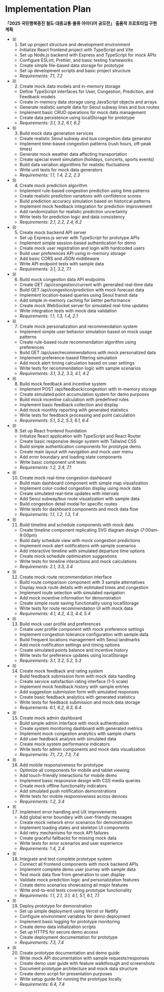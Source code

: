 # Implementation Plan

**「2025 국민행복증진 철도·대중교통·물류 아이디어 공모전」 출품작 프로토타입 구현 계획**

- [x] 1. Set up project structure and development environment



  - Initialize React frontend project with TypeScript and Vite
  - Set up Node.js backend with Express and TypeScript for mock APIs
  - Configure ESLint, Prettier, and basic testing frameworks
  - Create simple file-based data storage for prototype
  - Set up development scripts and basic project structure
  - _Requirements: 7.1, 7.2_

- [x] 2. Create mock data models and in-memory storage



  - Define TypeScript interfaces for User, Congestion, Prediction, and Feedback models
  - Create in-memory data storage using JavaScript objects and arrays
  - Generate realistic sample data for Seoul subway lines and bus routes
  - Implement basic CRUD operations for mock data management
  - Create data persistence using localStorage for prototype
  - _Requirements: 3.1, 3.2, 6.1, 6.2_

- [x] 3. Build mock data generation services



  - Create realistic Seoul subway and bus congestion data generator
  - Implement time-based congestion patterns (rush hours, off-peak times)
  - Generate mock weather data affecting transportation
  - Create special event simulation (holidays, concerts, sports events)
  - Build data variation algorithms for realistic fluctuations
  - Write unit tests for mock data generators
  - _Requirements: 1.1, 1.4, 2.2, 2.3_

- [x] 4. Create mock prediction algorithm



  - Implement rule-based congestion prediction using time patterns
  - Create realistic prediction variations with confidence scores
  - Build prediction accuracy simulation based on historical patterns
  - Implement mock feedback integration for prediction improvement
  - Add randomization for realistic prediction uncertainty
  - Write tests for prediction logic and data consistency
  - _Requirements: 2.1, 2.2, 2.4, 6.2_

- [x] 5. Create mock backend API server



  - Set up Express.js server with TypeScript for prototype APIs
  - Implement simple session-based authentication for demo
  - Create mock user registration and login with hardcoded users
  - Build user preferences API using in-memory storage
  - Add basic CORS and JSON middleware
  - Write API endpoint tests with sample data
  - _Requirements: 3.1, 3.2, 7.1_

- [x] 6. Build mock congestion data API endpoints



  - Create GET /api/congestion/current with generated real-time data
  - Build GET /api/congestion/prediction with mock forecast data
  - Implement location-based queries using Seoul transit data
  - Add simple in-memory caching for better performance
  - Create mock WebSocket server for simulated real-time updates
  - Write integration tests with mock data validation
  - _Requirements: 1.1, 1.3, 1.4, 2.1_

- [x] 7. Create mock personalization and recommendation system










  - Implement simple user behavior simulation based on mock usage patterns
  - Create rule-based route recommendation algorithm using preferences
  - Build GET /api/user/recommendations with mock personalized data
  - Implement preference-based filtering simulation
  - Add mock alert timing calculation based on user settings
  - Write tests for recommendation logic with sample scenarios
  - _Requirements: 3.1, 3.2, 3.3, 4.1, 4.2_

- [x] 8. Build mock feedback and incentive system



  - Implement POST /api/feedback/congestion with in-memory storage
  - Create simulated point accumulation system for demo purposes
  - Build mock incentive calculation with predefined rules
  - Implement basic feedback collection and display
  - Add mock monthly reporting with generated statistics
  - Write tests for feedback processing and point calculation
  - _Requirements: 5.1, 5.2, 5.3, 6.1, 6.4_

- [x] 9. Set up React frontend foundation



  - Initialize React application with TypeScript and React Router
  - Create basic responsive design system with Tailwind CSS
  - Build simple authentication components for prototype demo
  - Create main layout with navigation and mock user menu
  - Add error boundary and loading state components
  - Write basic component unit tests
  - _Requirements: 1.2, 3.4, 7.1_

- [x] 10. Create mock real-time congestion dashboard



  - Build main dashboard component with simple map visualization
  - Implement color-coded congestion display using mock data
  - Create simulated real-time updates with intervals
  - Add Seoul subway/bus route visualization with sample data
  - Build congestion detail modal for specific routes
  - Write tests for dashboard components and mock data flow
  - _Requirements: 1.1, 1.2, 1.3, 1.4_

- [x] 11. Build timeline and schedule components with mock data



  - Create timeline component replicating SVG diagram design (7:00am-9:00pm)
  - Build daily schedule view with mock congestion predictions
  - Implement mock alert notifications with sample scenarios
  - Add interactive timeline with simulated departure time options
  - Create mock schedule optimization suggestions
  - Write tests for timeline interactions and mock calculations
  - _Requirements: 2.1, 3.3, 3.4_

- [x] 12. Create mock route recommendation interface



  - Build route comparison component with 3 sample alternatives
  - Display mock route details with estimated times and congestion
  - Implement route selection with simulated navigation
  - Add mock incentive information for demonstration
  - Create simple route saving functionality using localStorage
  - Write tests for route recommendation UI with mock data
  - _Requirements: 4.1, 4.2, 4.3, 4.4, 5.4_

- [x] 13. Build mock user profile and preferences


  - Create user profile component with mock preference settings
  - Implement congestion tolerance configuration with sample data
  - Build frequent locations management with Seoul landmarks
  - Add mock notification settings and timing options
  - Create simulated points balance and incentive history
  - Write tests for preference updates using localStorage
  - _Requirements: 3.1, 3.2, 5.2, 5.3_

- [x] 14. Create mock feedback and rating system



  - Build feedback submission form with mock data handling
  - Create service satisfaction rating interface (1-5 scale)
  - Implement mock feedback history with sample entries
  - Add suggestion submission form with simulated responses
  - Create basic feedback analytics with generated statistics
  - Write tests for feedback submission and mock data storage
  - _Requirements: 6.1, 6.2, 6.3, 6.4_

- [x] 15. Create mock admin dashboard



  - Build simple admin interface with mock authentication
  - Create system monitoring dashboard with generated metrics
  - Implement mock congestion analytics with sample charts
  - Add user feedback analysis with simulated data
  - Create mock system performance indicators
  - Write tests for admin components and mock data visualization
  - _Requirements: 7.1, 7.2, 7.3, 7.4_

- [x] 16. Add mobile responsiveness for prototype



  - Optimize all components for mobile and tablet viewing
  - Add touch-friendly interactions for mobile demo
  - Implement basic responsive design with CSS media queries
  - Create mock offline functionality indicators
  - Add simulated push notification demonstrations
  - Write tests for mobile responsiveness across devices
  - _Requirements: 1.2, 3.4_

- [x] 17. Implement error handling and UX improvements



  - Add global error boundary with user-friendly messages
  - Create mock network error scenarios for demonstration
  - Implement loading states and skeleton UI components
  - Add retry mechanisms for mock API failures
  - Create graceful fallbacks for missing mock data
  - Write tests for error scenarios and user experience
  - _Requirements: 1.4, 2.4_

- [x] 18. Integrate and test complete prototype system




  - Connect all frontend components with mock backend APIs
  - Implement complete demo user journey with sample data
  - Test mock data flow from generation to user display
  - Validate mock prediction logic and personalization features
  - Create demo scenarios showcasing all major features
  - Write end-to-end tests covering prototype functionality
  - _Requirements: 1.1, 2.1, 3.1, 4.1, 5.1, 6.1, 7.1_

- [x] 19. Deploy prototype for demonstration



  - Set up simple deployment using Vercel or Netlify
  - Configure environment variables for demo deployment
  - Implement basic logging for prototype monitoring
  - Create demo data initialization scripts
  - Set up HTTPS for secure demo access
  - Create deployment documentation for prototype
  - _Requirements: 7.3, 7.4_

- [x] 20. Create prototype documentation and demo guide


  - Write mock API documentation with sample requests/responses
  - Create demo user guide with feature walkthrough and screenshots
  - Document prototype architecture and mock data structure
  - Create demo script for presentation purposes
  - Write setup guide for running the prototype locally
  - _Requirements: 6.4, 7.4_